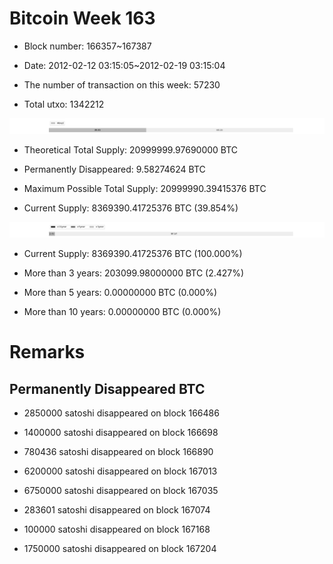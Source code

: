 # Bitcoin Week 163

- Block number: 166357~167387

- Date: 2012-02-12 03:15:05~2012-02-19 03:15:04

- The number of transaction on this week: 57230

- Total utxo: 1342212

![](../images/mined_week163.png)

- Theoretical Total Supply: 20999999.97690000 BTC

- Permanently Disappeared: 9.58274624 BTC

- Maximum Possible Total Supply: 20999990.39415376 BTC

- Current Supply: 8369390.41725376 BTC (39.854%)

![](../images/year_week163.png)


- Current Supply: 8369390.41725376 BTC (100.000%)

- More than 3 years: 203099.98000000 BTC (2.427%)

- More than 5 years: 0.00000000 BTC (0.000%)

- More than 10 years: 0.00000000 BTC (0.000%)

# Remarks

## Permanently Disappeared BTC

- 2850000 satoshi disappeared on block 166486

- 1400000 satoshi disappeared on block 166698

- 780436 satoshi disappeared on block 166890

- 6200000 satoshi disappeared on block 167013

- 6750000 satoshi disappeared on block 167035

- 283601 satoshi disappeared on block 167074

- 100000 satoshi disappeared on block 167168

- 1750000 satoshi disappeared on block 167204

